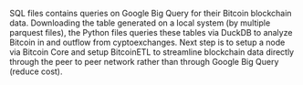 SQL files contains queries on Google Big Query for their Bitcoin blockchain data.
Downloading the table generated on a local system (by multiple parquest files), the Python files queries these tables via DuckDB to analyze Bitcoin in and outflow from cyptoexchanges.
Next step is to setup a node via Bitcoin Core and setup BitcoinETL to streamline blockchain data directly through the peer to peer network rather than through Google Big Query (reduce cost).
